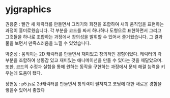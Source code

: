 # yjgraphics

권용준 : 빨간 새 캐릭터를 만들면서 그리기와 회전을 조합하여 새의 움직임을 표현하는 과정이 흥미로웠습니다. 
각 부분을 코드를 짜서 하나하나 도형으로 표현하면서 그리고 그것들을 하나로 조합하는 과정에서 창의성을 발휘할 수 있어서 즐거웠습니다. 
그 결과물을 보면서 만족스러움을 느낄 수 있었습니다. 

박준성 : 움직이는 2D 캐릭터를 만들면서 재미있고 창의적인 경험이었다. 캐릭터의 각 부분을 조합하여 
생동감 있고 재미있는 애니메이션을 만들 수 있다는 것을 깨달았으며. 또한, 코드의 수정과 실험을 통해 
원하는 동작을 구현하는 과정에서 문제 해결 능력을 키우는데 도움이 됐다.

장현동 : p5.js로 2d캐릭터를 만들면서 창의력이 펼쳐지고 코딩에 대한 새로운 경험을 쌓을수 있어서 좋았다
